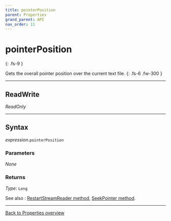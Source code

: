 ```yaml
---
title: pointerPosition
parent: Properties
grand_parent: API
nav_order: 11
---
```


# pointerPosition
{: .fs-9 }

Gets the overall pointer position over the current text file.
{: .fs-6 .fw-300 }

---

## ReadWrite

_ReadOnly_

---

## Syntax

*expression*.`pointerPosition`

### Parameters

_None_

### Returns

*Type*: `Long`

See also
: [RestartStreamReader method](https://ecp-solutions.github.io/ECPTextStream/api/methods/restartstreamreader.html), [SeekPointer method](https://ecp-solutions.github.io/ECPTextStream/api/methods/seekpointer.html).

---

[Back to Properties overview](https://ecp-solutions.github.io/ECPTextStream/api/properties/)
